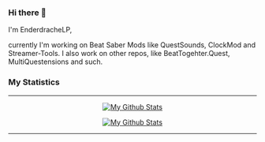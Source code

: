 ### Hi there 👋

I'm EnderdracheLP,

currently I'm working on Beat Saber Mods like QuestSounds, ClockMod and Streamer-Tools.
I also work on other repos, like BeatTogehter.Quest, MultiQuestensions and such.

### My Statistics
----
<a href="">
<p align="center">
  <img src="https://github-readme-stats.vercel.app/api/?username=EnderdracheLP&count_private=true&theme=nord&show_icons=true&include_all_commits=true" alt="My Github Stats">
<p align="center">
  <img src="https://github-readme-stats.vercel.app/api/top-langs/?username=EnderdracheLP&langs_count=5&layout=compact&theme=nord" alt="My Github Stats">
</p></p>
</a>

<!--
Not Setup, needs account at https://wakatime.com
[![My wakatime stats](https://github-readme-stats.vercel.app/api/wakatime?username=EnderdracheLP)]()
-->
----
<!--
**EnderdracheLP/EnderdracheLP** is a ✨ _special_ ✨ repository because its `README.md` (this file) appears on your GitHub profile.

Here are some ideas to get you started:

- 🔭 I’m currently working on ...
- 🌱 I’m currently learning ...
- 👯 I’m looking to collaborate on ...
- 🤔 I’m looking for help with ...
- 💬 Ask me about ...
- 📫 How to reach me: ...
- 😄 Pronouns: ...
- ⚡ Fun fact: ...
-->
